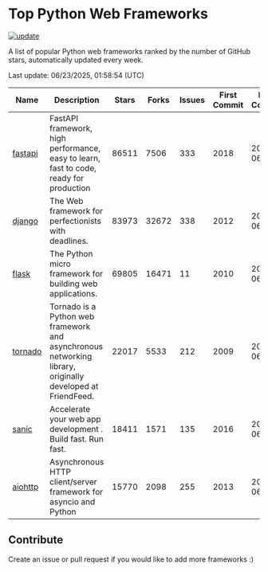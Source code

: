 # Top Python Web Frameworks

[![update](https://github.com/sunnysid3up/python-web-frameworks/actions/workflows/update.yml/badge.svg)](https://github.com/sunnysid3up/python-web-frameworks/actions/workflows/update.yml)

A list of popular Python web frameworks ranked by the number of GitHub stars, automatically updated every week.

Last update: 06/23/2025, 01:58:54 (UTC)

| Name          | Description          | Stars                     | Forks          | Issues               | First Commit        | Last Commit         |
|---------------|----------------------|---------------------------|----------------|----------------------|---------------------|---------------------|
| [fastapi](https://github.com/fastapi/fastapi) | FastAPI framework, high performance, easy to learn, fast to code, ready for production | 86511 | 7506 | 333 | 2018 | 2025-06-23 |
| [django](https://github.com/django/django) | The Web framework for perfectionists with deadlines. | 83973 | 32672 | 338 | 2012 | 2025-06-23 |
| [flask](https://github.com/pallets/flask) | The Python micro framework for building web applications. | 69805 | 16471 | 11 | 2010 | 2025-06-22 |
| [tornado](https://github.com/tornadoweb/tornado) | Tornado is a Python web framework and asynchronous networking library, originally developed at FriendFeed. | 22017 | 5533 | 212 | 2009 | 2025-06-22 |
| [sanic](https://github.com/sanic-org/sanic) |  Accelerate your web app development . Build fast. Run fast. | 18411 | 1571 | 135 | 2016 | 2025-06-22 |
| [aiohttp](https://github.com/aio-libs/aiohttp) | Asynchronous HTTP client/server framework for asyncio and Python | 15770 | 2098 | 255 | 2013 | 2025-06-22 |

## Contribute 

Create an issue or pull request if you would like to add more frameworks :)
